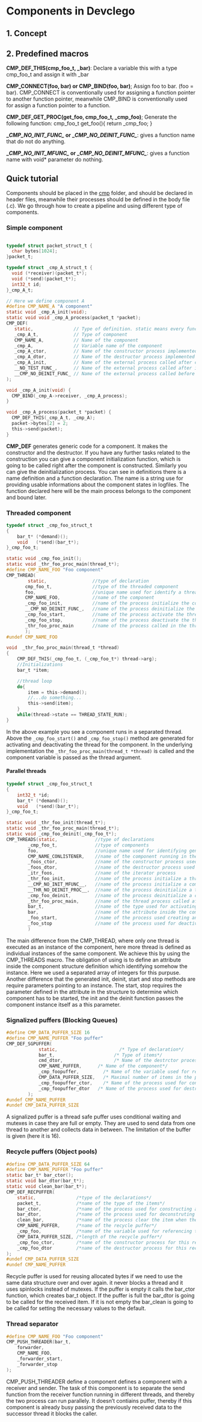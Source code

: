 Components in Devclego
===

## 1. Concept



## 2. Predefined macros

**CMP_DEF_THIS(cmp_foo_t, _bar)**: Declare a
 variable this with a type cmp_foo_t and assign it with _bar

**CMP_CONNECT(foo, bar) or CMP_BIND(foo, bar)**; Assign foo
to bar. (foo = bar). CMP_CONNECT is conventionally used for
assigning a function pointer to another function pointer,
meanwhile CMP_BIND is conventionally used for assign a
function pointer to a function.

**CMP_DEF_GET_PROC(get_foo, cmp_foo_t, _cmp_foo)**; Generate
the following function: cmp_foo_t get_foo(){ return _cmp_foo; }

**\__CMP_NO_INIT_FUNC\__ or \__CMP_NO_DEINIT_FUNC\__**:
gives a function name that do not do anything.

**\__CMP_NO_INIT_MFUNC\__ or \__CMP_NO_DEINIT_MFUNC\__**:
gives a function name with void* parameter do nothing.


## Quick tutorial

Components should be placed in the [cmp](https://github.com/balazskreith/devclego/tree/master/src/cmp) folder, and should be declared in header files, meanwhile  their processes should be defined in the body file (.c). We go through how to
create a pipeline and using different type of components.


### Simple component

```C

typedef struct packet_struct_t {
  char bytes[1024];
}packet_t;

typedef struct _cmp_A_struct_t {
  void (*receiver)(packet_t*);
  void (*send)(packet_t*);
  int32_t id;
}_cmp_A_t;

// Here we define component A
#define CMP_NAME_A "A component"
static void _cmp_A_init(void);
static void void _cmp_A_process(packet_t *packet);
CMP_DEF(
   static,               // Type of definition. static means every function marked as static
   _cmp_A_t,             // Type of component
   CMP_NAME_A,           // Name of the component
   _cmp_A,               // Variable name of the component
   _cmp_A_ctor,          // Name of the constructor process implemented automatically
   _cmp_A_dtor,          // Name of the destructor process implemented automatically
   _cmp_A_init,          // Name of the external process called after construction
   __NO_TEST_FUNC_,      // Name of the external process called after initialization
   __CMP_NO_DEINIT_FUNC_ // Name of the external process called before destruction
);

void _cmp_A_init(void) {
  CMP_BIND(_cmp_A->receiver, _cmp_A_process);
}

void _cmp_A_process(packet_t *packet) {
  CMP_DEF_THIS(_cmp_A_t, _cmp_A);
  packet->bytes[2] = 2;
  this->send(packet);
}

```


**CMP_DEF** generates generic code for a component.
It makes the constructor and the destructor. If you have any further
tasks related to the construction you can give a component initialization
function, which is going to be called right after the component is
constructed. Similarly you can give the deinitialization process.
You can see in definitions there is a name definition and a function
declaration. The name is a string use for providing usable informations
about the component states in logfiles. The function declared here will
be the main process belongs to the component and bound later.

### Threaded component

```C
typedef struct _cmp_foo_struct_t
{
	bar_t* (*demand)();
	void   (*send)(bar_t*);
}_cmp_foo_t;

static void _cmp_foo_init();
static void _thr_foo_proc_main(thread_t*);
#define CMP_NAME_FOO "Foo component"
CMP_THREAD(
        static,                 //type of declaration
       cmp_foo_t,               //type of the threaded component
       foo,                     //unique name used for identify a thread and a component
       CMP_NAME_FOO,            //name of the component
       _cmp_foo_init,           //name of the process initialize the component
       __CMP_NO_DEINIT_FUNC_,   //name of the process deinitialize the component
       _cmp_foo_start,          //name of the process activate the thread
       _cmp_foo_stop,           //name of the process deactivate the thread
       _thr_foo_proc_main       //name of the process called in the thread
       );
#undef CMP_NAME_FOO

void  _thr_foo_proc_main(thread_t *thread)
{
    CMP_DEF_THIS(_cmp_foo_t, (_cmp_foo_t*) thread->arg);
    //Initializations
    bar_t *item;

    //thread loop
    do{
    	item = this->demand();
    	//...do something...  
    	this->send(item);  
    }
    while(thread->state == THREAD_STATE_RUN);
}
```

In the above example you see a component runs in a separated thread. Above
the ```_cmp_foo_start()``` and ```_cmp_foo_stop()``` method are generated for
activating and deactivating the thread for the component. In the underlying implementation the ```_thr_foo_proc_main(thread_t *thread)``` is called and the component variable is passed as the thread argument.


#### Parallel threads

```C
typedef struct _cmp_foo_struct_t
{
	int32_t *id;
	bar_t* (*demand)();
	void   (*send)(bar_t*);
}_cmp_foo_t;

static void _thr_foo_init(thread_t*);
static void _thr_foo_proc_main(thread_t*);
static void _cmp_foo_deinit(_cmp_foo_t*);
CMP_THREADS(static,              //type of declarations
		_cmp_foo_t,              //type of components
		foo,		             //unique name used for identifying generated variables and processes
		CMP_NAME_CONLISTENER,    //name of the component running in the thread
		_foos_ctor,              //name of the constructor process used for creating a thread chain
		_foos_dtor,              //name of the destructor process used for disposing a thread chain
		_itr_foos,               //name of the iterator process
		_thr_foo_init,           //name of the process initialize a thread
		__CMP_NO_INIT_MFUNC__,   //name of the process initialize a component
		__THR_NO_DEINIT_PROC__,  //name of the process deinitialize a thread
		_cmp_foo_deinit,         //name of the process deinitialize a component
		_thr_foo_proc_main,      //name of the thread process called after initialization
		bar_t,                   //name of the type used for activating different thread
		bar,                     //name of the attribute inside the component used for pointing to the activator type
		_foo_start,			     //name of the process used creating and activating a component
		_foo_stop                //name of the process used for deactivating and disposing a threaded component
		)
```

The main difference from the CMP_THREAD, where only one thread is executed
as an instance of the component, here more thread is defined as individual
instances of the same component. We achieve this by using the CMP_THREADS
macro. The obligation of using is to define an attribute inside
the component structure definition which identifying somehow the instance.
Here we used a separated array of integers for this purpuse.
Another difference that the generated init, deinit, start and stop methods
are require parameters pointing to an instance. The start, stop requires
the parameter defined in the attribute in the structure to determine
which component has to be started, the init and the deinit function passes
the component instance itself as a this parameter.

### Signalized puffers (Blocking Queues)

```C
#define CMP_DATA_PUFFER_SIZE 16
#define CMP_NAME_PUFFER "Foo puffer"
CMP_DEF_SGPUFFER(
			static,					      /* Type of declaration*/
			bar_t,				        /* Type of items*/
			cmd_dtor,			        /* Name of the destrctor process*/
			CMP_NAME_PUFFER,      /* Name of the component*/
			_cmp_foopuffer,		    /* Name of the variable used for referencing it*/
			CMP_DATA_PUFFER_SIZE,	/* Maximal number of items in the puffer*/
			_cmp_foopuffer_ctor,	/* Name of the process used for constructing*/
			_cmp_foopuffer_dtor	  /* Name of the process used for destructing*/
		);
#undef CMP_NAME_PUFFER
#undef CMP_DATA_PUFFER_SIZE
```

A signalized puffer is a thread safe puffer uses conditional waiting and
mutexes in case they are full or empty. They are used to send data from one thread to another and collects data in between. The limitation of the buffer is given (here it is 16).


### Recycle puffers (Object pools)

```C
#define CMP_DATA_PUFFER_SIZE 64
#define CMP_NAME_PUFFER "Foo puffer"
static bar_t* bar_ctor();
static void bar_dtor(bar_t*);
static void clean_bar(bar_t*);
CMP_DEF_RECPUFFER(
	static,               /*type of the declarations*/
	packet_t,             /*name of the type of the items*/
	bar_ctor,             /*name of the process used for constructing an item if the puffer is empty.*/
	bar_dtor,             /*name of the process used for deconstruting an item if the puffer is full.*/
	clean_bar,            /*name of the process clear the item when the recycle receives it*/
	CMP_NAME_PUFFER,      /*name of the recycle puffer*/
	_cmp_foo,             /*name of the variable used for referencing to the recycle*/
	CMP_DATA_PUFFER_SIZE, /*length of the recycle puffer*/
	_cmp_foo_ctor,        /*name of the constructor process for this recycle*/
	_cmp_foo_dtor         /*name of the destructor process for this recycle*/
);
#undef CMP_DATA_PUFFER_SIZE
#undef CMP_NAME_PUFFER
```

Recycle puffer is used for reusing allocated bytes if we need to use the same data structure over and over again. it never blocks a thread and it uses spinlocks
instead of mutexes. If the puffer is empty it calls the bar_ctor function,
which creates bar_t object. If the puffer is full the bar_dtor is going
to be called for the received item. If it is not empty the bar_clean is going to
be called for setting the necessary values to the default.


### Thread separator

```C
#define CMP_NAME_FOO "Foo component"
CMP_PUSH_THREADER(bar_t,
	forwarder,
	CMP_NAME_FOO,
	_forwarder_start,
	_forwarder_stop
);
```

CMP_PUSH_THREADER define a component defines a component with a receiver
and sender. The task of this component is to separate the send
function from the receiver function running in different threads,
and thereby the two process can run parallely.
It doesn’t contiains puffer, thereby if this component is already busy passing the previously received data to the successor thread it blocks the caller.
